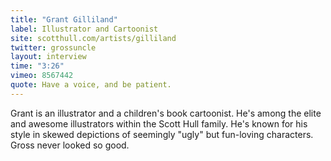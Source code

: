 ```yaml
---
title: "Grant Gilliland"
label: Illustrator and Cartoonist
site: scotthull.com/artists/gilliland
twitter: grossuncle
layout: interview
time: "3:26"
vimeo: 8567442
quote: Have a voice, and be patient.
---
```


Grant is an illustrator and a children's book cartoonist. He's among the elite and awesome illustrators within the Scott Hull family. He's known for his style in skewed depictions of seemingly "ugly" but fun-loving characters. Gross never looked so good.